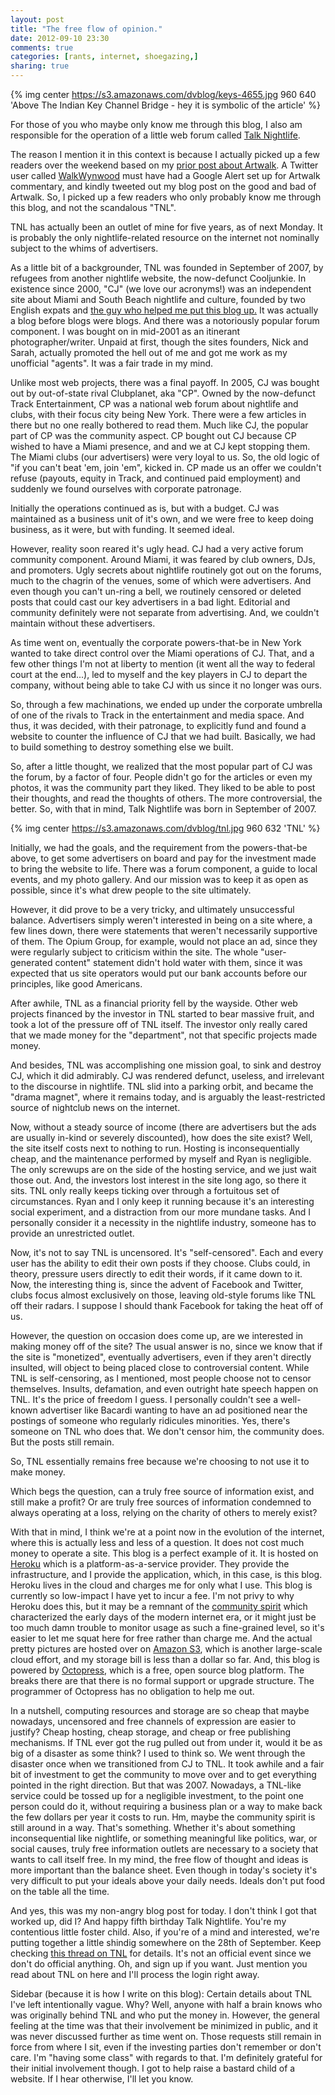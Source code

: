 ```yaml
---
layout: post
title: "The free flow of opinion."
date: 2012-09-10 23:30
comments: true
categories: [rants, internet, shoegazing,]
sharing: true
---
```


{% img center https://s3.amazonaws.com/dvblog/keys-4655.jpg 960 640 'Above The Indian Key Channel Bridge - hey it is symbolic of the article' %}

For those of you who maybe only know me through this blog, I also am responsible for the operation of a little web forum called <a href="http://talknightlife.com/">Talk Nightlife</a>.

The reason I mention it in this context is because I actually picked up a few readers over the weekend based on my <a href="http://www.dan-vidal.com/blog/2012/09/08/wynwood-artwalk-too-hot-to-handle/">prior post about Artwalk</a>. A Twitter user called <a href="http://twitter.com/walkwynwood">WalkWynwood</a> must have had a Google Alert set up for Artwalk commentary, and kindly tweeted out my blog post on the good and bad of Artwalk. So, I picked up a few readers who only probably know me through this blog, and not the scandalous "TNL". 

TNL has actually been an outlet of mine for five years, as of next Monday. It is probably the only nightlife-related resource on the internet not nominally subject to the whims of advertisers.

<!-- more -->

As a little bit of a backgrounder, TNL was founded in September of 2007, by refugees from another nightlife website, the now-defunct Cooljunkie. In existence since 2000, "CJ" (we love our acronyms!) was an independent site about Miami and South Beach nightlife and culture, founded by two English expats and <a href="http://ryanalynporter.com">the guy who helped me put this blog up.</a> It was actually a blog before blogs were blogs. And there was a notoriously popular forum component. I was bought on in mid-2001 as an itinerant photographer/writer. Unpaid at first, though the sites founders, Nick and Sarah, actually promoted the hell out of me and got me work as my unofficial "agents". It was a fair trade in my mind. 

Unlike most web projects, there was a final payoff. In 2005, CJ was bought out by out-of-state rival Clubplanet, aka "CP". Owned by the now-defunct Track Entertainment, CP was a national web forum about nightlife and clubs, with their focus city being New York. There were a few articles in there but no one really bothered to read them. Much like CJ, the popular part of CP was the community aspect. CP bought out CJ because CP wished to have a Miami presence, and and we at CJ kept stopping them. The Miami clubs (our advertisers) were very loyal to us. So, the old logic of "if you can't beat 'em, join 'em", kicked in. CP made us an offer we couldn't refuse (payouts, equity in Track, and continued paid employment) and suddenly we found ourselves with corporate patronage. 

Initially the operations continued as is, but with a budget. CJ was maintained as a business unit of it's own, and we were free to keep doing business, as it were, but with funding. It seemed ideal.

However, reality soon reared it's ugly head. CJ had a very active forum community component. Around Miami, it was feared by club owners, DJs, and promoters. Ugly secrets about nightlife routinely got out on the forums, much to the chagrin of the venues, some of which were advertisers. And even though you can't un-ring a bell, we routinely censored or deleted posts that could cast our key advertisers in a bad light. Editorial and community definitely were not separate from advertising. And, we couldn't maintain without these advertisers. 

As time went on, eventually the corporate powers-that-be in New York wanted to take direct control over the Miami operations of CJ. That, and a few other things I'm not at liberty to mention (it went all the way to federal court at the end...), led to myself and the key players in CJ to depart the company, without being able to take CJ with us since it no longer was ours. 

So, through a few machinations, we ended up under the corporate umbrella of one of the rivals to Track in the entertainment and media space. And thus, it was decided, with their patronage, to explicitly fund and found a website to counter the influence of CJ that we had built. Basically, we had to build something to destroy something else we built. 

So, after a little thought, we realized that the most popular part of CJ was the forum, by a factor of four. People didn't go for the articles or even my photos, it was the community part they liked. They liked to be able to post their thoughts, and read the thoughts of others. The more controversial, the better. So, with that in mind, Talk Nightlife was born in September of 2007. 

{% img center https://s3.amazonaws.com/dvblog/tnl.jpg 960 632 'TNL' %}

Initially, we had the goals, and the requirement from the powers-that-be above, to get some advertisers on board and pay for the investment made to bring the website to life. There was a forum component, a guide to local events, and my photo gallery. And our mission was to keep it as open as possible, since it's what drew people to the site ultimately. 

However, it did prove to be a very tricky, and ultimately unsuccessful balance. Advertisers simply weren't interested in being on a site where, a few lines down, there were statements that weren't necessarily supportive of them. The Opium Group, for example, would not place an ad, since they were regularly subject to criticism within the site. The whole "user-generated content" statement didn't hold water with them, since it was expected that us site operators would put our bank accounts before our principles, like good Americans. 

After awhile, TNL as a financial priority fell by the wayside. Other web projects financed by the investor in TNL started to bear massive fruit, and took a lot of the pressure off of TNL itself. The investor only really cared that we made money for the "department", not that specific projects made money.

And besides, TNL was accomplishing one mission goal, to sink and destroy CJ, which it did admirably. CJ was rendered defunct, useless, and irrelevant to the discourse in nightlife. TNL slid into a parking orbit, and became the "drama magnet", where it remains today, and is arguably the least-restricted source of nightclub news on the internet.

Now, without a steady source of income (there are advertisers but the ads are usually in-kind or severely discounted), how does the site exist? Well, the site itself costs next to nothing to run. Hosting is inconsequentially cheap, and the maintenance performed by myself and Ryan is negligible. The only screwups are on the side of the hosting service, and we just wait those out. And, the investors lost interest in the site long ago, so there it sits. TNL only really keeps ticking over through a fortuitous set of circumstances. Ryan and I only keep it running because it's an interesting social experiment, and a distraction from our more mundane tasks. And I personally consider it a necessity in the nightlife industry, someone has to provide an unrestricted outlet. 

Now, it's not to say TNL is uncensored. It's "self-censored". Each and every user has the ability to edit their own posts if they choose. Clubs could, in theory, pressure users directly to edit their words, if it came down to it. Now, the interesting thing is, since the advent of Facebook and Twitter, clubs focus almost exclusively on those, leaving old-style forums like TNL off their radars. I suppose I should thank Facebook for taking the heat off of us. 

However, the question on occasion does come up, are we interested in making money off of the site? The usual answer is no, since we know that if the site is "monetized", eventually advertisers, even if they aren't directly insulted, will object to being placed close to controversial content. While TNL is self-censoring, as I mentioned, most people choose not to censor themselves. Insults, defamation, and even outright hate speech happen on TNL. It's the price of freedom I guess. I personally couldn't see a well-known advertiser like Bacardi wanting to have an ad positioned near the postings of someone who regularly ridicules minorities. Yes, there's someone on TNL who does that. We don't censor him, the community does. But the posts still remain.

So, TNL essentially remains free because we're choosing to not use it to make money. 

Which begs the question, can a truly free source of information exist, and still make a profit? Or are truly free sources of information condemned to always operating at a loss, relying on the charity of others to merely exist? 

With that in mind, I think we're at a point now in the evolution of the internet, where this is actually less and less of a question. It does not cost much money to operate a site. This blog is a perfect example of it. It is hosted on <a href="http://heroku.com">Heroku</a> which is a platform-as-a-service provider. They provide the infrastructure, and I provide the application, which, in this case, is this blog. Heroku lives in the cloud and charges me for only what I use. This blog is currently so low-impact I have yet to incur a fee. I'm not privy to why Heroku does this, but it may be a remnant of the <a href="http://www.dan-vidal.com/blog/2012/08/22/how-it-was/">community spirit</a> which characterized the early days of the modern internet era, or it might just be too much damn trouble to monitor usage as such a fine-grained level, so it's easier to let me squat here for free rather than charge me. And the actual pretty pictures are hosted over on <a href="http://s3.amazonaws.com/">Amazon S3</a>, which is another large-scale cloud effort, and my storage bill is less than a dollar so far. And, this blog is powered by <a href="http://octopress.org/">Octopress</a>, which is a free, open source blog platform. The breaks there are that there is no formal support or upgrade structure. The programmer of Octopress has no obligation to help me out.

In a nutshell, computing resources and storage are so cheap that maybe nowadays, uncensored and free channels of expression are easier to justify? Cheap hosting, cheap storage, and cheap or free publishing mechanisms. If TNL ever got the rug pulled out from under it, would it be as big of a disaster as some think? I used to think so. We went through the disaster once when we transitioned from CJ to TNL. It took awhile and a fair bit of investment to get the community to move over and to get everything pointed in the right direction. But that was 2007. Nowadays, a TNL-like service could be tossed up for a negligible investment, to the point one person could do it, without requiring a business plan or a way to make back the few dollars per year it costs to run. 
Hm, maybe the community spirit is still around in a way. That's something. Whether it's about something inconsequential like nightlife, or something meaningful like politics, war, or social causes, truly free information outlets are necessary to a society that wants to call itself free. In my mind, the free flow of thought and ideas is more important than the balance sheet. Even though in today's society it's very difficult to put your ideals above your daily needs. Ideals don't put food on the table all the time. 

And yes, this was my non-angry blog post for today. I don't think I got that worked up, did I? And happy fifth birthday Talk Nightlife. You're my contentious little foster child. Also, if you're of a mind and interested, we're putting together a little shindig somewhere on the 28th of September. Keep checking <a href="http://forum.talknightlife.com/viewtopic.php?f=3&t=20004&st=0&sk=t&sd=a">this thread on TNL</a> for details. It's not an official event since we don't do official anything. Oh, and sign up if you want. Just mention you read about TNL on here and I'll process the login right away.

Sidebar (because it is how I write on this blog): Certain details about TNL I've left intentionally vague. Why? Well, anyone with half a brain knows who was originally behind TNL and who put the money in. However, the general feeling at the time was that their involvement be minimized in public, and it was never discussed further as time went on. Those requests still remain in force from where I sit, even if the investing parties don't remember or don't care. I'm "having some class" with regards to that. I'm definitely grateful for their initial involvement though. I got to help raise a bastard child of a website. If I hear otherwise, I'll let you know. 